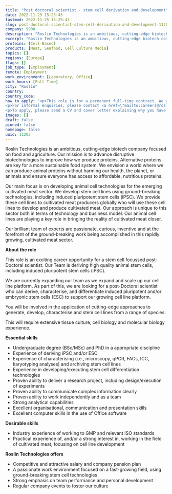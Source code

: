 ```yaml
---
title: "Post doctoral scientist - stem cell derivation and development"
date: 2022-11-25 15:25:43
lastmod: 2022-11-25 15:25:43
slug: post-doctoral-scientist-stem-cell-derivation-and-development-11203
company: 9900
description: "Roslin Technologies is an ambitious, cutting‐edge biotech company focused on food and agriculture. Our mission is to advance disruptive biotechnologies to improve how we produce proteins. Alternative proteins are key for a more sustainable food system. We envision a world where we can produce animal proteins without harming our health, the planet, or animals and ensure everyone has access to affordable, nutritious proteins."
excerpt: "Roslin Technologies is an ambitious, cutting‐edge biotech company focused on food and agriculture. Our mission is to advance disruptive biotechnologies to improve how we produce proteins. Alternative proteins are key for a more sustainable food system. We envision a world where we can produce animal proteins without harming our health, the planet, or animals and ensure everyone has access to affordable, nutritious proteins."
proteins: [Cell-Based]
products: [Meat, Seafood, Cell Culture Media]
topics: []
regions: [Europe]
flags: []
job_type: [Employment]
remote: Employment
work_environment: [Laboratory, Office]
work_hours: [Full-Time]
city: "Roslin"
country: 
country_code: 
how_to_apply: "<p>This role is for a permanent full-time contract. We will offer a competitive and attractive compensation package.</p>
<p>For informal enquiries, please contact <a href=\"mailto:careers@roslintech.com\">careers@roslintech.com</a></p>
<p>To apply, please send a CV and cover letter explaining why you have applied for the post to <a href=\"mailto:careers@roslintech.com\">careers@roslintech.com</a>.</p>"
images: []
draft: false
pinned: false
homepage: false
uuid: 11203
---
```

<p>Roslin Technologies is an ambitious, cutting‐edge biotech company focused on food and agriculture. Our mission is to advance disruptive biotechnologies to improve how we produce proteins. Alternative proteins are key for a more sustainable food system. We envision a world where we can produce animal proteins without harming our health, the planet, or animals and ensure everyone has access to affordable, nutritious proteins.</p>
<p>Our main focus is on developing animal cell technologies for the emerging cultivated meat sector. We develop stem cell lines using ground-breaking technologies, including induced pluripotent stem cells (iPSC). We provide these cell lines to cultivated meat producers globally who will use these cell lines to develop and produce cultivated meat. Our approach is unique to this sector both in terms of technology and business model. Our animal cell lines are playing a key role in bringing the reality of cultivated meat closer.</p>
<p>Our brilliant team of experts are passionate, curious, inventive and at the forefront of the ground-breaking work being accomplished in this rapidly growing, cultivated meat sector.</p>
<p><strong>About the role</strong></p>
<p>This role is an exciting career opportunity for a stem cell focussed post-Doctoral scientist. Our Team is deriving high quality animal stem cells, including induced pluripotent stem cells (iPSC).</p>
<p>We are currently expanding our team as we expand and scale up our cell line platform. As part of this, we are looking for a post-Doctoral scientist who can derive, characterise, and differentiate induced pluripotent and/or embryonic stem cells (ESC) to support our growing cell line platform.</p>
<p>You will be involved in the application of cutting-edge approaches to generate, develop, characterise and stem cell lines from a range of species.</p>
<p>This will require extensive tissue culture, cell biology and molecular biology experience.</p>
<p><strong>Essential skills</strong></p>
<ul>
<li>Undergraduate degree (BSc/MSc) and PhD in a appropriate discipline </li>
<li>Experience of deriving iPSC and/or ESC</li>
<li>Experience of characterising (i.e., microscopy, qPCR, FACs, ICC, karyotyping analyses) and archiving stem cell lines</li>
<li>Experience in developing/executing stem cell differentiation technologies</li>
<li>Proven ability to deliver a research project, including design/execution of experiments</li>
<li>Proven ability to communicate complex information clearly</li>
<li>Proven ability to work independently and as a team</li>
<li>Strong analytical capabilities</li>
<li>Excellent organisational, communication and presentation skills </li>
<li>Excellent computer skills in the use of Office software</li>
</ul>
<p><strong>Desirable skills</strong></p>
<ul>
<li>Industry experience of working to GMP and relevant ISO standards</li>
<li>Practical experience of, and/or a strong interest in, working in the field of cultivated meat, focusing on cell line development</li>
</ul>
<p><strong>Roslin Technologies offers</strong></p>
<ul>
<li>Competitive and attractive salary and company pension plan </li>
<li>A passionate work environment focused on a fast-growing field, using ground-breaking stem cell technologies </li>
<li>Strong emphasis on team performance and personal development </li>
<li>Regular company events to foster our culture</li>
</ul>
